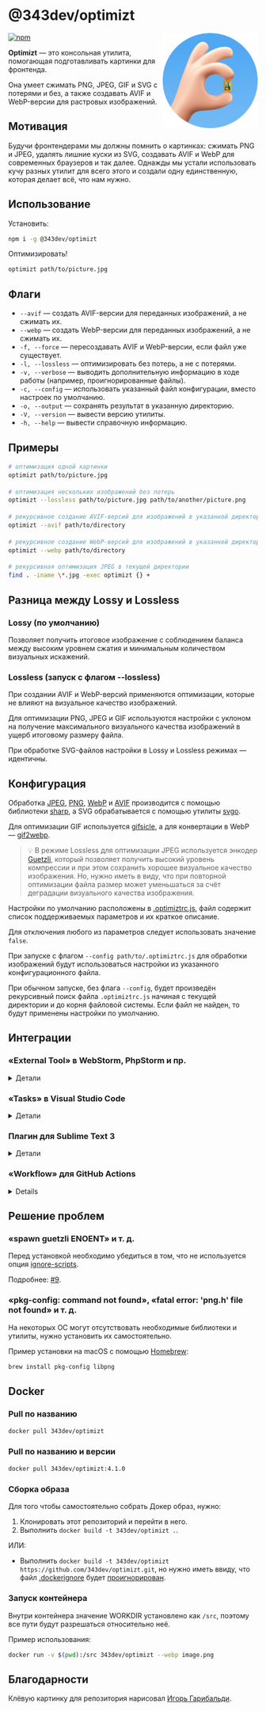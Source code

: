 # @343dev/optimizt

<img align="right" width="192" height="192"
     alt="Аватар Оптимизта: «OK» жест с картиной Моной Лизой между пальцами"
     src="./images/logo.png">

[![npm](https://img.shields.io/npm/v/@343dev/optimizt.svg)](https://www.npmjs.com/package/@343dev/optimizt)

**Optimizt** — это консольная утилита, помогающая подготавливать картинки для фронтенда.

Она умеет сжимать PNG, JPEG, GIF и SVG с потерями и без, а также создавать AVIF и WebP-версии для растровых изображений.

## Мотивация

Будучи фронтендерами мы должны помнить о картинках: сжимать PNG и JPEG, удалять лишние куски из SVG,
создавать AVIF и WebP для современных браузеров и так далее. Однажды мы устали использовать кучу разных утилит для всего
этого и создали одну единственную, которая делает всё, что нам нужно.

## Использование

Установить:

```sh
npm i -g @343dev/optimizt
```

Оптимизировать!

```sh
optimizt path/to/picture.jpg
```

## Флаги

- `--avif` — создать AVIF-версии для переданных изображений, а не сжимать их.
- `--webp` — создать WebP-версии для переданных изображений, а не сжимать их.
- `-f, --force` — пересоздавать AVIF и WebP-версии, если файл уже существует.
- `-l, --lossless` — оптимизировать без потерь, а не с потерями.
- `-v, --verbose` — выводить дополнительную информацию в ходе работы (например, проигнорированные файлы).
- `-c, --config` — использовать указанный файл конфигурации, вместо настроек по умолчанию.
- `-o, --output` — сохранять результат в указанную директорию.
- `-V, --version` — вывести версию утилиты.
- `-h, --help` — вывести справочную информацию.

## Примеры

```bash
# оптимизация одной картинки
optimizt path/to/picture.jpg

# оптимизация нескольких изображений без потерь
optimizt --lossless path/to/picture.jpg path/to/another/picture.png

# рекурсивное создание AVIF-версий для изображений в указанной директории
optimizt --avif path/to/directory

# рекурсивное создание WebP-версий для изображений в указанной директории
optimizt --webp path/to/directory

# рекурсивная оптимизация JPEG в текущей директории
find . -iname \*.jpg -exec optimizt {} +
```

## Разница между Lossy и Lossless

### Lossy (по умолчанию)

Позволяет получить итоговое изображение с соблюдением баланса между высоким уровнем сжатия и минимальным количеством
визуальных искажений.

### Lossless (запуск с флагом --lossless)

При создании AVIF и WebP-версий применяются оптимизации, которые не влияют на визуальное качество изображений.

Для оптимизации PNG, JPEG и GIF используются настройки с уклоном на получение максимального визуального качества
изображений в ущерб итоговому размеру файла.

При обработке SVG-файлов настройки в Lossy и Lossless режимах — идентичны.

## Конфигурация

Обработка [JPEG](https://sharp.pixelplumbing.com/api-output#jpeg), [PNG](https://sharp.pixelplumbing.com/api-output#png),
[WebP](https://sharp.pixelplumbing.com/api-output#webp) и [AVIF](https://sharp.pixelplumbing.com/api-output#avif)
производится с помощью библиотеки [sharp](https://github.com/lovell/sharp), а SVG обрабатывается с помощью утилиты
[svgo](https://github.com/svg/svgo).

Для оптимизации GIF используется [gifsicle](https://github.com/kohler/gifsicle), а для конвертации в WebP —
[gif2webp](https://developers.google.com/speed/webp/docs/gif2webp).

> 💡 В режиме Lossless для оптимизации JPEG используется энкодер [Guetzli](https://github.com/google/guetzli), который
> позволяет получить высокий уровень компрессии и при этом сохранить хорошее визуальное качество изображения.
> Но, нужно иметь в виду, что при повторной оптимизации файла размер может уменьшаться за счёт деградации визуального
> качества изображения.

Настройки по умолчанию расположены в [.optimiztrc.js](./.optimiztrc.js), файл содержит список поддерживаемых
параметров и их краткое описание.

Для отключения любого из параметров следует использовать значение `false`.

При запуске с флагом `--config path/to/.optimiztrc.js` для обработки изображений будут использоваться настройки
из указанного конфигурационного файла.

При обычном запуске, без флага `--config`, будет произведён рекурсивный поиск файла `.optimiztrc.js` начиная
с текущей директории и до корня файловой системы. Если файл не найден, то будут применены настройки по умолчанию.

## Интеграции

### «External Tool» в WebStorm, PhpStorm и пр.

<details>

<summary>Детали</summary>

#### Добавьте «External Tool»

Откройте _Preferences → Tools → External Tools_ и добавьте новый инструмент со следующими настройками:

- Program: путь до исполняемого файла (обычно просто `optimizt`)
- Arguments: необходимые вам, но не забудьте использовать `$FilePath$` чтобы передать Оптимизту путь до выбранной директории или файла
- Working Directory: `$ContentRoot$`
- Synchronize files after execution: ✔️

Остальные настройки на ваше усмотрение. Например:

![](images/ws_external-tools.png)

Как видно на скриншоте выше, вы можете добавить несколько «внешних инструментов» с разными настройками.

#### Как использовать

Вызовите контекстное меню на файле или директории и запустите необходимое:

<img src="images/ws_menu.png" width="55%">

#### Горячие клавиши

Добавить горячие клавиши для конкретного инструмента можно в _Preferences → Keymap → External Tools_:

![](images/ws_keymap.png)

</details>

### «Tasks» в Visual Studio Code

<details>

<summary>Детали</summary>

#### Добавьте Task

С помощью _Command Palette_ выберите пункт `>Tasks: Open User Tasks`.

В открывшемся файле, в массив `tasks` добавьте нужные задачи, например:

```javascript
{
  // See https://go.microsoft.com/fwlink/?LinkId=733558
  // for the documentation about the tasks.json format
  "version": "2.0.0",
  "tasks": [
    {
      "label": "optimizt: Optimize Image",
      "type": "shell",
      "command": "optimizt",
      "args": [
        "--verbose",
        {
          "value": "${file}",
          "quoting": "strong"
        }
      ],
      "presentation": {
        "echo": false,
        "showReuseMessage": false,
        "clear": true
      }
    },
    {
      "label": "optimizt: Optimize Image (lossless)",
      "type": "shell",
      "command": "optimizt",
      "args": [
        "--lossless",
        "--verbose",
        {
          "value": "${file}",
          "quoting": "strong"
        }
      ],
      "presentation": {
        "echo": false,
        "showReuseMessage": false,
        "clear": true
      }
    },
    {
      "label": "optimizt: Create WebP",
      "type": "shell",
      "command": "optimizt",
      "args": [
        "--webp",
        "--verbose",
        {
          "value": "${file}",
          "quoting": "strong"
        }
      ],
      "presentation": {
        "echo": false,
        "showReuseMessage": false,
        "clear": true
      }
    },
    {
      "label": "optimizt: Create WebP (lossless)",
      "type": "shell",
      "command": "optimizt",
      "args": [
        "--webp",
        "--lossless",
        "--verbose",
        {
          "value": "${file}",
          "quoting": "strong"
        }
      ],
      "presentation": {
        "echo": false,
        "showReuseMessage": false,
        "clear": true
      }
    }
  ]
}
```

#### Как использовать

1. Откройте нужный файл для обработки с помощью Оптимизта, он должен быть в активной вкладке.
2. С помощью _Command Palette_ выберите пункт `>Tasks: Run Task`.
3. Выберите нужную задачу.

#### Горячие клавиши

Добавить горячую клавишу для задачи можно выбрав пункт `>Preferences: Open Keyboard Shortcuts (JSON)` в _Command Palette_.

Пример добавления горячей клавиши для запуска задачи «optimizt: Optimize Image (lossless)»:

```javascript
// Place your key bindings in this file to override the defaults
[
  {
    "key": "ctrl+l",
    "command": "workbench.action.tasks.runTask",
    "args": "optimizt: Optimize Image (lossless)"
  }
]
```

</details>

### Плагин для Sublime Text 3

<details>

<summary>Детали</summary>

Пути расположения пользовательских настроек:

- macOS: `~/Library/Application Support/Sublime Text 3/Packages/User`
- Linux: `~/.config/sublime-text-3/Packages/User`
- Windows: `%APPDATA%\Sublime Text 3\Packages\User`

#### Добавьте плагин

В директории настроек создайте файл `optimizt.py` со следующим содержимым:

```python
import os
import sublime
import sublime_plugin

optimizt = "~/.nodenv/shims/optimizt"

class OptimiztCommand(sublime_plugin.WindowCommand):
  def run(self, paths=[], options=""):
    if len(paths) < 1:
      return

    safe_paths = ["\"" + i + "\"" for i in paths]
    shell_cmd = optimizt + " " + options + " " + " ".join(safe_paths)
    cwd = os.path.dirname(paths[0])

    self.window.run_command("exec", {
      "shell_cmd": shell_cmd,
      "working_dir": cwd
    })
```

В переменной `optimizt` пропишите путь до исполняемого файла, который можно получить с помощью выполнения команды
`command -v optimizt` (в *nix) или `where optimizt` (в Windows).

#### Интегрируйте плагин в контекстное меню сайдбара

В директории настроек создайте файл `Side Bar.sublime-menu` со следующим содержимым:

```json
[
    {
        "caption": "Optimizt",
        "children": [
          {
              "caption": "Optimize Images",
              "command": "optimizt",
              "args": {
                "paths": [],
                "options": "--verbose"
              }
          },
          {
              "caption": "Optimize Images (lossless)",
              "command": "optimizt",
              "args": {
                "paths": [],
                "options": "--lossless --verbose"
              }
          },
          {
              "caption": "Create WebP",
              "command": "optimizt",
              "args": {
                "paths": [],
                "options": "--webp --verbose"
              }
          },
          {
              "caption": "Create WebP (lossless)",
              "command": "optimizt",
              "args": {
                "paths": [],
                "options": "--webp --lossless --verbose"
              }
          }
        ]
    }
]
```

#### Как использовать

Вызовите контекстное меню на файле или директории и запустите необходимое:

<img src="images/st_sidebar_menu.png" width="55%">

</details>

### «Workflow» для GitHub Actions

<details>

Создайте файл `optimizt.yml` в директории `.github/workflows` вашего репозитория.

Вставьте следующий код в файл `optimizt.yml`:

```yml
name: optimizt

on:
  # Срабатывает на событие "push" для ветки "main", но только при наличии
  # каких-либо изменений JPEG и PNG файлов в коммите.
  push:
    branches:
      - main
    paths:
      - "**.jpe?g"
      - "**.png"

  # Разрешаем ручной запуск данного воркфлоу из таба Actions
  workflow_dispatch:

jobs:
  convert:
    runs-on: ubuntu-latest

    steps:
      # Устанавливаем Node.js для того чтобы избежать ошибки EACCESS
      # во время дальнейшей установки пакетов
      - uses: actions/setup-node@v2
        with:
          node-version: 14

      - name: Install Optimizt
        run: npm install --global @343dev/optimizt

      - uses: actions/checkout@v2
        with:
          persist-credentials: false # используем персональный токен доступа, вместо GITHUB_TOKEN
          fetch-depth: 0 # загружаем все коммиты (по умолчанию грузится только последний)

      - name: Run Optimizt
        run: optimizt --verbose --force --avif --webp .

      - name: Commit changes
        run: |
          git add -A
          git config --local user.email "actions@github.com"
          git config --local user.name "github-actions[bot]"
          git diff --quiet && git diff --staged --quiet \
            || git commit -am "Create WebP & AVIF versions"

      - name: Push changes
        uses: ad-m/github-push-action@master
        with:
          github_token: ${{ secrets.GITHUB_TOKEN }}
          branch: ${{ github.ref }}
```

Данный воркфлоу отслеживает наличие JPEG и PNG файлов в новых коммитах, и при обнаружении таковых добавит AVIF и WebP
версии с помощью нового коммита.

Больше примеров можно найти в директории [workflows](./workflows).

</details>

## Решение проблем

### «spawn guetzli ENOENT» и т. д.

Перед установкой необходимо убедиться в том, что не используется опция
[ignore-scripts](https://docs.npmjs.com/cli/v6/using-npm/config#ignore-scripts).

Подробнее: [#9](https://github.com/funbox/optimizt/issues/9).

### «pkg-config: command not found», «fatal error: 'png.h' file not found» и т. д.

На некоторых ОС могут отсутствовать необходимые библиотеки и утилиты, нужно установить их самостоятельно.

Пример установки на macOS с помощью [Homebrew](https://brew.sh/index_ru):

```bash
brew install pkg-config libpng
```

## Docker

### Pull по названию

```bash
docker pull 343dev/optimizt
```

### Pull по названию и версии

```bash
docker pull 343dev/optimizt:4.1.0
```

### Сборка образа

Для того чтобы самостоятельно собрать Докер образ, нужно:

1. Клонировать этот репозиторий и перейти в него.
2. Выполнить `docker build -t 343dev/optimizt .`.

ИЛИ:

- Выполнить `docker build -t 343dev/optimizt https://github.com/343dev/optimizt.git`, но нужно иметь ввиду, что файл
  [.dockerignore](.dockerignore) будет [проигнорирован](https://github.com/docker/cli/issues/2827).

### Запуск контейнера

Внутри контейнера значение WORKDIR установлено как `/src`, поэтому все пути будут разрешаться относительно неё.

Пример использования:

```bash
docker run -v $(pwd):/src 343dev/optimizt --webp image.png
```

## Благодарности

Клёвую картинку для репозитория нарисовал [Игорь Гарибальди](http://pandabanda.com/).
